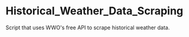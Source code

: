 # Historical_Weather_Data_Scraping
Script that uses WWO's free API to scrape historical weather data.
